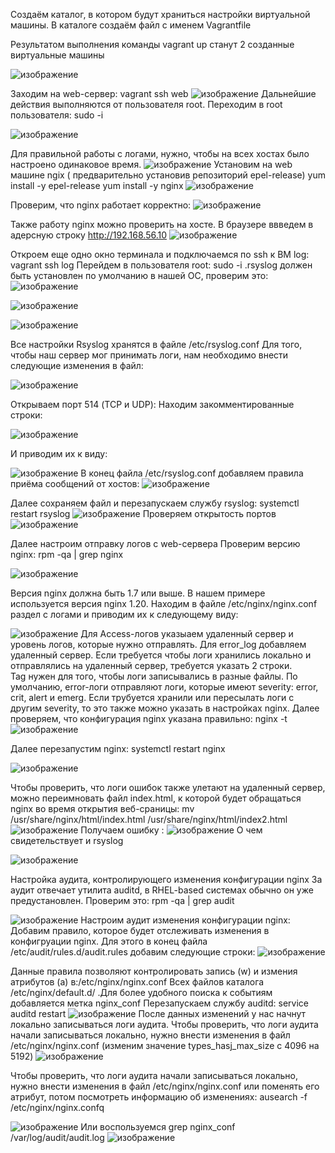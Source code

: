 Создаём каталог, в котором будут храниться настройки виртуальной машины. В каталоге создаём файл с именем Vagrantfile


Результатом выполнения команды vagrant up станут 2 созданные виртуальные машины

![изображение](https://github.com/AlexanderSerg-jun/hw_log/assets/85576634/d3eb15a3-7f03-4b9d-b453-c717be534047)

Заходим на web-сервер: vagrant ssh web
![изображение](https://github.com/AlexanderSerg-jun/hw_log/assets/85576634/a462659a-9882-46e7-9449-fdd95e932002)
Дальнейшие действия выполняются от пользователя root. Переходим в root пользователя: sudo -i

![изображение](https://github.com/AlexanderSerg-jun/hw_log/assets/85576634/9545412e-5add-4aa9-bf4e-a72db614ed35)

Для правильной работы c логами, нужно, чтобы на всех хостах было настроено одинаковое время. 
![изображение](https://github.com/AlexanderSerg-jun/hw_log/assets/85576634/7b560f12-e44c-4b2f-bb8c-4145596d835f)
Установим на web машине  ngix ( предварительно установив репозиторий epel-release)
yum install -y epel-release
yum install -y nginx
![изображение](https://github.com/AlexanderSerg-jun/hw_log/assets/85576634/c8acf74e-f9be-44ea-8b16-b29007ce995e)

Проверим, что nginx работает корректно:
![изображение](https://github.com/AlexanderSerg-jun/hw_log/assets/85576634/4f3961bf-10b5-4726-85bf-2907fd319bb0)

Также работу nginx можно проверить на хосте. В браузере ввведем в адерсную строку http://192.168.56.10 
![изображение](https://github.com/AlexanderSerg-jun/hw_log/assets/85576634/9c5e22e1-d514-4f2e-ab87-cabb7b0d7bde)

Откроем еще одно окно терминала и подключаемся по ssh к ВМ log: vagrant ssh log
Перейдем в пользователя root: sudo -i .rsyslog должен быть установлен по умолчанию в нашей ОС, проверим это:
![изображение](https://github.com/AlexanderSerg-jun/hw_log/assets/85576634/03861965-c7ee-4b95-be17-ad25a5390809)

![изображение](https://github.com/AlexanderSerg-jun/hw_log/assets/85576634/5ab85ef4-5b7b-4a2d-9af3-7894abf68ccf)


![изображение](https://github.com/AlexanderSerg-jun/hw_log/assets/85576634/c39fbb61-bb5e-4ad8-a082-2eb03eb8bd01)

Все настройки Rsyslog хранятся в файле /etc/rsyslog.conf 
Для того, чтобы наш сервер мог принимать логи, нам необходимо внести следующие изменения в файл:

![изображение](https://github.com/AlexanderSerg-jun/hw_log/assets/85576634/1d29d7f7-dc9d-4f53-b8c8-f29894312eba)
 
Открываем порт 514 (TCP и UDP):
Находим закомментированные строки:

![изображение](https://github.com/AlexanderSerg-jun/hw_log/assets/85576634/0091eabb-6054-4cf5-aaa1-5eb3955a0747)

И приводим их к виду:

![изображение](https://github.com/AlexanderSerg-jun/hw_log/assets/85576634/926ce7c6-b7ae-4358-bc48-511bc7ed25f2)
В конец файла /etc/rsyslog.conf добавляем правила приёма сообщений от хостов:
![изображение](https://github.com/AlexanderSerg-jun/hw_log/assets/85576634/74726e33-bf0c-4b13-8bbc-5d5516c1c451)


Далее сохраняем файл и перезапускаем службу rsyslog: systemctl restart rsyslog
![изображение](https://github.com/AlexanderSerg-jun/hw_log/assets/85576634/7e3697aa-48d3-456f-8931-4dc1c32d07f3)
Проверяем открытость портов
![изображение](https://github.com/AlexanderSerg-jun/hw_log/assets/85576634/c34739ed-8748-4235-9007-630bb5b920f6)

Далее настроим отправку логов с web-сервера
Проверим версию nginx: rpm -qa | grep nginx

![изображение](https://github.com/AlexanderSerg-jun/hw_log/assets/85576634/85c67558-ab9e-42e2-aeb1-4db90d80c7c2)

Версия nginx должна быть 1.7 или выше. В нашем примере используется версия nginx 1.20. 
Находим в файле /etc/nginx/nginx.conf раздел с логами и приводим их к следующему виду:

![изображение](https://github.com/AlexanderSerg-jun/hw_log/assets/85576634/8395821b-b617-4bf7-8d14-ceff813aa7b5)
Для Access-логов указыаем удаленный сервер и уровень логов, которые нужно отправлять. Для error_log добавляем удаленный сервер. Если требуется чтобы логи хранились локально и отправлялись на удаленный сервер, требуется указать 2 строки. 	
Tag нужен для того, чтобы логи записывались в разные файлы.
По умолчанию, error-логи отправляют логи, которые имеют severity: error, crit, alert и emerg. Если трубуется хранили или пересылать логи с другим severity, то это также можно указать в настройках nginx. 
Далее проверяем, что конфигурация nginx указана правильно: nginx -t
![изображение](https://github.com/AlexanderSerg-jun/hw_log/assets/85576634/bb6d0c7e-d067-47f3-8f38-50766524c42e)


Далее перезапустим nginx: systemctl restart nginx

![изображение](https://github.com/AlexanderSerg-jun/hw_log/assets/85576634/4e423412-99d9-4793-a856-55f27fdb3912)

Чтобы проверить, что логи ошибок также улетают на удаленный сервер, можно переимновать файл index.html, к которой будет обращаться nginx во время открытия веб-сраницы: mv /usr/share/nginx/html/index.html /usr/share/nginx/html/index2.html
![изображение](https://github.com/AlexanderSerg-jun/hw_log/assets/85576634/26d39f6d-070e-472d-a182-74cad871cec1)
Получаем ошибку :
![изображение](https://github.com/AlexanderSerg-jun/hw_log/assets/85576634/bb7477ab-93d7-49dd-b159-88d1668a9b1c)
О чем свидетельствует и rsyslog 

![изображение](https://github.com/AlexanderSerg-jun/hw_log/assets/85576634/86707653-a44b-4077-b806-c39736f6056d)

 Настройка аудита, контролирующего изменения конфигурации nginx
За аудит отвечает утилита auditd, в RHEL-based системах обычно он уже предустановлен. Проверим это: rpm -qa | grep audit

![изображение](https://github.com/AlexanderSerg-jun/hw_log/assets/85576634/a4a11184-8bae-4f71-937b-39061f72375b)
Настроим аудит изменения конфигурации nginx:
Добавим правило, которое будет отслеживать изменения в конфигруации nginx. Для этого в конец файла /etc/audit/rules.d/audit.rules добавим следующие строки:
![изображение](https://github.com/AlexanderSerg-jun/hw_log/assets/85576634/3b659c5e-b243-462c-a660-63dd846c7efe)

Данные правила позволяют контролировать запись (w) и измения атрибутов (a) в:/etc/nginx/nginx.conf
Всех файлов каталога /etc/nginx/default.d/ .Для более удобного поиска к событиям добавляется метка nginx_conf
Перезапускаем службу auditd: service auditd restart
![изображение](https://github.com/AlexanderSerg-jun/hw_log/assets/85576634/3d80664c-93eb-4590-851d-48cd4f5ec115)
После данных изменений у нас начнут локально записываться логи аудита. Чтобы проверить, что логи аудита начали записываться локально, нужно внести изменения в файл /etc/nginx/nginx.conf (изменим значение types_hasj_max_size с 4096 на 5192)
![изображение](https://github.com/AlexanderSerg-jun/hw_log/assets/85576634/96c7aa05-229d-4fa5-9b87-a71f1fc7d83a)

Чтобы проверить, что логи аудита начали записываться локально, нужно внести изменения в файл /etc/nginx/nginx.conf или поменять его атрибут, потом посмотреть информацию об изменениях: ausearch -f /etc/nginx/nginx.confq

![изображение](https://github.com/AlexanderSerg-jun/hw_log/assets/85576634/c3e8a9ef-57f9-4186-b16d-6c0826a2a26c)
Или воспользуемся grep nginx_conf /var/log/audit/audit.log
![изображение](https://github.com/AlexanderSerg-jun/hw_log/assets/85576634/f128dd9f-7875-4ed6-9fc1-2265aa993a2d)





